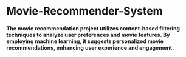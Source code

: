 # Movie-Recommender-System
#### The movie recommendation project utilizes content-based filtering techniques to analyze user preferences and movie features. By employing machine learning, it suggests personalized movie recommendations, enhancing user experience and engagement.
